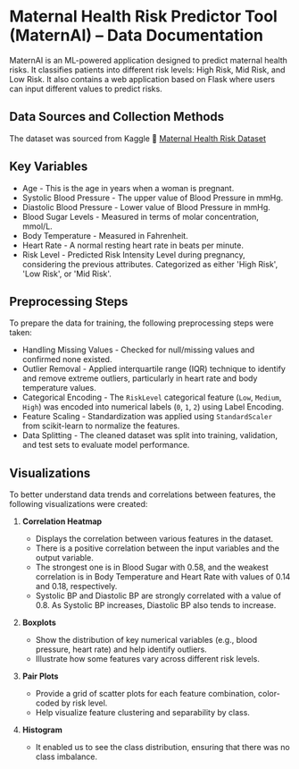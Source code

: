 # Maternal Health Risk Predictor Tool (MaternAI) – Data Documentation

MaternAI is an ML-powered application designed to predict maternal health risks. It classifies patients into different risk levels: High Risk, Mid Risk, and Low Risk. It also contains a web application based on Flask where users can input different values to predict risks.

## Data Sources and Collection Methods  

The dataset was sourced from Kaggle
🔗 [Maternal Health Risk Dataset](https://www.kaggle.com/datasets/csafrit2/maternal-health-risk-data/data)  

## Key Variables
- Age - This is the age in years when a woman is pregnant.
- Systolic Blood Pressure - The upper value of Blood Pressure in mmHg.
- Diastolic Blood Pressure - Lower value of Blood Pressure in mmHg.
- Blood Sugar Levels - Measured in terms of molar concentration, mmol/L.
- Body Temperature - Measured in Fahrenheit.
- Heart Rate - A normal resting heart rate in beats per minute.
- Risk Level - Predicted Risk Intensity Level during pregnancy, considering the previous attributes. Categorized as either 'High Risk', 'Low Risk', or 'Mid Risk'.

## Preprocessing Steps  
To prepare the data for training, the following preprocessing steps were taken:

- Handling Missing Values - Checked for null/missing values and confirmed none existed.  
- Outlier Removal - Applied interquartile range (IQR) technique to identify and remove extreme outliers, particularly in heart rate and body temperature values.  
- Categorical Encoding - The `RiskLevel` categorical feature (`Low`, `Medium`, `High`) was encoded into numerical labels (`0`, `1`, `2`) using Label Encoding.  
- Feature Scaling - Standardization was applied using `StandardScaler` from scikit-learn to normalize the features.  
- Data Splitting - The cleaned dataset was split into training, validation, and test sets to evaluate model performance.  

## Visualizations  

To better understand data trends and correlations between features, the following visualizations were created:

1. **Correlation Heatmap**
   - Displays the correlation between various features in the dataset.
   - There is a positive correlation between the input variables and the output variable.
   - The strongest one is in Blood Sugar with 0.58, and the weakest correlation is in Body Temperature and Heart Rate with values of 0.14 and 0.18, respectively.
   - Systolic BP and Diastolic BP are strongly correlated with a value of 0.8. As Systolic BP increases, Diastolic BP also tends to increase.

3. **Boxplots**  
   - Show the distribution of key numerical variables (e.g., blood pressure, heart rate) and help identify outliers.  
   - Illustrate how some features vary across different risk levels.

4. **Pair Plots**  
   - Provide a grid of scatter plots for each feature combination, color-coded by risk level.  
   - Help visualize feature clustering and separability by class.

5. **Histogram**
   - It enabled us to see the class distribution, ensuring that there was no class imbalance.
